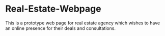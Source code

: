 # Real-Estate-Webpage
This is a prototype web page for real estate agency which wishes to have an online presence for their deals and consultations.
